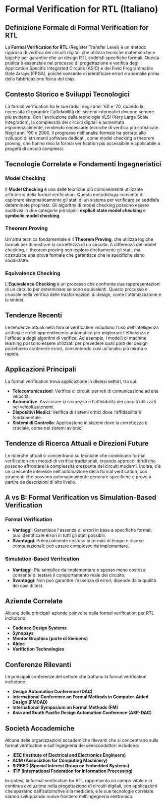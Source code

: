 # Formal Verification for RTL (Italiano)

## Definizione Formale di Formal Verification for RTL

La **Formal Verification for RTL** (Register Transfer Level) è un metodo rigoroso di verifica dei circuiti digitali che utilizza tecniche matematiche e logiche per garantire che un design RTL soddisfi specifiche formali. Questa pratica è essenziale nel processo di progettazione e verifica degli Application Specific Integrated Circuits (ASIC) e dei Field Programmable Gate Arrays (FPGA), poiché consente di identificare errori e anomalie prima della fabbricazione fisica del chip.

## Contesto Storico e Sviluppi Tecnologici

La formal verification ha le sue radici negli anni '60 e '70, quando la necessità di garantire l'affidabilità dei sistemi informatici divenne sempre più evidente. Con l'evoluzione della tecnologia VLSI (Very Large Scale Integration), la complessità dei circuiti digitali è aumentata esponenzialmente, rendendo necessarie tecniche di verifica più sofisticate. Negli anni '90 e 2000, il progresso nell'analisi formale ha portato allo sviluppo di strumenti software dedicati, come model checking e theorem proving, che hanno reso la formal verification più accessibile e applicabile a progetti di circuiti complessi.

## Tecnologie Correlate e Fondamenti Ingegneristici

### Model Checking

Il **Model Checking** è una delle tecniche più comunemente utilizzate all'interno della formal verification. Questa metodologia consente di esplorare sistematicamente gli stati di un sistema per verificare se soddisfa determinate proprietà. Gli algoritmi di model checking possono essere suddivisi in due categorie principali: **explicit state model checking** e **symbolic model checking**.

### Theorem Proving

Un'altra tecnica fondamentale è il **Theorem Proving**, che utilizza logiche formali per dimostrare la correttezza di un circuito. A differenza del model checking, il theorem proving non esplora direttamente gli stati, ma costruisce una prova formale che garantisce che le specifiche siano soddisfatte.

### Equivalence Checking

L'**Equivalence Checking** è un processo che confronta due rappresentazioni di un circuito per determinare se sono equivalenti. Questo processo è cruciale nella verifica delle trasformazioni di design, come l'ottimizzazione e la sintesi.

## Tendenze Recenti

Le tendenze attuali nella formal verification includono l'uso dell'intelligenza artificiale e dell'apprendimento automatico per migliorare l'efficienza e l'efficacia degli algoritmi di verifica. Ad esempio, i modelli di machine learning possono essere utilizzati per prevedere quali parti del design potrebbero contenere errori, consentendo così un'analisi più mirata e rapida.

## Applicazioni Principali

La formal verification trova applicazione in diversi settori, tra cui:

- **Telecomunicazioni**: Verifica di circuiti per reti di comunicazione ad alta velocità.
- **Automotive**: Assicurare la sicurezza e l'affidabilità dei circuiti utilizzati nei veicoli autonomi.
- **Dispositivi Medici**: Verifica di sistemi critici dove l'affidabilità è fondamentale.
- **Sistemi di Controllo**: Applicazione in sistemi dove la correttezza è cruciale, come nei sistemi avionici.

## Tendenze di Ricerca Attuali e Direzioni Future

Le ricerche attuali si concentrano su tecniche che combinano formal verification con metodi di verifica tradizionali, creando approcci ibridi che possono affrontare la complessità crescente dei circuiti moderni. Inoltre, c'è un crescente interesse nell'automazione della formal verification, con strumenti che possono automaticamente generare specifiche e prove a partire da descrizioni di alto livello.

## A vs B: Formal Verification vs Simulation-Based Verification

### Formal Verification

- **Vantaggi**: Garantisce l'assenza di errori in base a specifiche formali; può identificare errori in tutti gli stati possibili.
- **Svantaggi**: Potenzialmente costoso in termini di tempo e risorse computazionali; può essere complesso da implementare.

### Simulation-Based Verification

- **Vantaggi**: Più semplice da implementare e spesso meno costoso; consente di testare il comportamento reale del circuito.
- **Svantaggi**: Non può garantire l'assenza di errori; dipende dalla qualità dei casi di test.

## Aziende Correlate

Alcune delle principali aziende coinvolte nella formal verification per RTL includono:

- **Cadence Design Systems**
- **Synopsys**
- **Mentor Graphics (parte di Siemens)**
- **Aldec**
- **Verifiction Technologies**

## Conferenze Rilevanti

Le principali conferenze del settore che trattano la formal verification includono:

- **Design Automation Conference (DAC)**
- **International Conference on Formal Methods in Computer-Aided Design (FMCAD)**
- **International Symposium on Formal Methods (FM)**
- **Asia and South Pacific Design Automation Conference (ASP-DAC)**

## Società Accademiche

Alcune delle organizzazioni accademiche rilevanti che si concentrano sulla formal verification e sull'ingegneria dei semiconduttori includono:

- **IEEE (Institute of Electrical and Electronics Engineers)**
- **ACM (Association for Computing Machinery)**
- **SIGBED (Special Interest Group on Embedded Systems)**
- **IFIP (International Federation for Information Processing)**

In sintesi, la formal verification for RTL rappresenta un campo vitale e in continua evoluzione nella progettazione di circuiti digitali, con applicazioni che spaziano dall'automotive alla medicina, e le sue tecnologie correlate stanno sviluppando nuove frontiere nell'ingegneria elettronica.